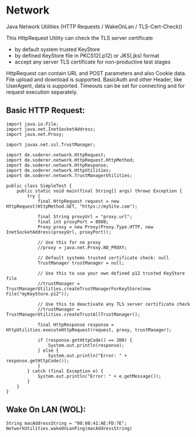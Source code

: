 # Network
Java Network Utilities (HTTP Requests / WakeOnLan / TLS-Cert-Check))

This HttpRequest Utility can check the TLS server certificate
- by default system trusted KeyStore
- by defined KeyStore file in PKCS12(.p12) or JKS(.jks) format
- accept any server TLS certificate for non-productive test stages

HttpRequest can contain URL and POST parameters and also Cookie data.
File upload and download is supported.
BasicAuth and other Header, like UserAgent, data is supported.
Timeouts can be set for connecting and for request execution separately.

## Basic HTTP Request:
```
import java.io.File;
import java.net.InetSocketAddress;
import java.net.Proxy;

import javax.net.ssl.TrustManager;

import de.soderer.network.HttpRequest;
import de.soderer.network.HttpRequest.HttpMethod;
import de.soderer.network.HttpResponse;
import de.soderer.network.HttpUtilities;
import de.soderer.network.TrustManagerUtilities;

public class SimpleTest {
	public static void main(final String[] args) throws Exception {
		try {
			final HttpRequest request = new HttpRequest(HttpMethod.GET, "https://mySite.com");

			final String proxyUrl = "proxy.url";
			final int proxyPort = 8080;
			Proxy proxy = new Proxy(Proxy.Type.HTTP, new InetSocketAddress(proxyUrl, proxyPort));
			
			// Use this for no proxy
			//proxy = java.net.Proxy.NO_PROXY;

			// Default systems trusted certificate check: null
			TrustManager trustManager = null;

			// Use this to use your own defined p12 trusted KeyStore file
			//trustManager = TrustManagerUtilities.createTrustManagerForKeyStore(new File("myKeyStore.p12"));

			// Use this to deactivate any TLS server certificate check
			//trustManager = TrustManagerUtilities.createTrustAllTrustManager();

			final HttpResponse response = HttpUtilities.executeHttpRequest(request, proxy, trustManager);

			if (response.getHttpCode() == 200) {
				System.out.println(response);
			} else {
				System.out.println("Error: " + response.getHttpCode());
			}
		} catch (final Exception e) {
			System.out.println("Error: " + e.getMessage());
		}
	}
}
```

## Wake On LAN (WOL):
```
String macAddressString = "00:80:41:AE:FD:7E";
NetworkUtilities.wakeOnLanPing(macAddressString)
```
